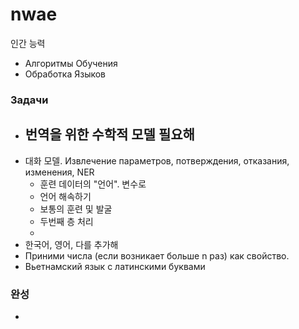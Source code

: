 # nwae
인간 능력
- Алгоритмы Обучения
- Обработка Языков

### Задачи
- 번역을 위한 수학적 모델 필요해
  - 
- 대화 모델. Извлечение параметров, потверждения, отказания, изменения, NER
  - 훈련 데이터의 "언어". 변수로
  - 언어 해속하기
  - 보통의 훈련 및 발굴
  - 두번째 층 처리
  -
- 한국어, 영어, 다를 추가해
- Приними числа (если возникает больше n раз) как свойство.
- Вьетнамский язык с латинскими буквами

### 완성
- 
